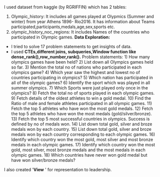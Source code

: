 I used dataset from kaggle (by RGRIFFIN) which has 2 tables:
1) Olympic_history: It includes all games played at Olypmics (Summer and winter) from year Athens 1896- Rio2016.
                    It has information about Teams participated,participants,medals,age,sex,sports etc.
2) olympic_history_noc_regions: It includes Names of the countries who participated in Olympic games.
**Data Exploration:**
* I tried to solve 17 problem statements to get insights of data.
* I used **CTEs,different joins, subqueries,Window function like dense_rank(),row_number,rank().**
Problem statements: 1) How many olympics games have been held?
                    2) List down all Olympics games held so far.
                    3) Mention the total no of nations who participated in each olympics game?
                    4) Which year saw the highest and lowest no of countries participating in olympics?
                    5) Which nation has participated in all of the olympic games?
                    6) Identify the sport which was played in all summer olympics.
                    7) Which Sports were just played only once in the olympics?
                    8) Fetch the total no of sports played in each olympic games.
                    9) Fetch details of the oldest athletes to win a gold medal.
                    10) Find the Ratio of male and female athletes participated in all olympic games.
                    11) Fetch the top 5 athletes who have won the most gold medals.
                    12) Fetch the top 5 athletes who have won the most medals (gold/silver/bronze).
                    13) Fetch the top 5 most successful countries in olympics. Success is defined by no of medals won.
                    14) List down total gold, silver and broze medals won by each country.
                    15) List down total gold, silver and broze medals won by each country corresponding to each olympic games.
                    16) Identify which country won the most gold, most silver and most bronze medals in each olympic games.
                    17) Identify which country won the most gold, most silver, most bronze medals and the most medals in each olympic games.
                    18) Which countries have never won gold medal but have won silver/bronze medals?

I also created '**View** ' for representation to leadership.
   
   

